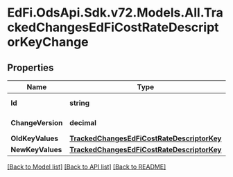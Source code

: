 # EdFi.OdsApi.Sdk.v72.Models.All.TrackedChangesEdFiCostRateDescriptorKeyChange

## Properties

Name | Type | Description | Notes
------------ | ------------- | ------------- | -------------
**Id** | **string** | Resource identifier | [optional] 
**ChangeVersion** | **decimal** | Change version | [optional] 
**OldKeyValues** | [**TrackedChangesEdFiCostRateDescriptorKey**](TrackedChangesEdFiCostRateDescriptorKey.md) |  | [optional] 
**NewKeyValues** | [**TrackedChangesEdFiCostRateDescriptorKey**](TrackedChangesEdFiCostRateDescriptorKey.md) |  | [optional] 

[[Back to Model list]](../README.md#documentation-for-models) [[Back to API list]](../README.md#documentation-for-api-endpoints) [[Back to README]](../README.md)

